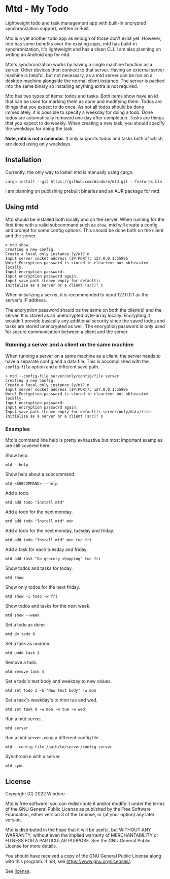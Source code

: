 # Mtd - My Todo

Lightweight todo and task management app with built-in encrypted synchronization support, written in Rust.

<!-- TODO: Add example gif/image -->

Mtd is a yet another todo app as enough of those don't exist yet. However, mtd has some benefits over the existing apps,
mtd has build-in synchronization, it's lightweight and has a clean CLI. I am also planning on writing an Android app for
mtd.

Mtd's synchronization works by having a single machine function as a server. Other devices then connect to that server.
Having an external server machine is helpful, but not necessary, as a mtd server can be run on a desktop machine
alongside the normal client instance. The server is packed into the same binary so installing anything extra is not
required.

Mtd has two types of items: todos and tasks. Both items show have an id that can be used for marking them as done and
modifying them. Todos are things that you expect to do once. As not all todos should be done immediately, it is possible
to specify a weekday for doing a todo. Done todos are automatically removed one day after completion. Tasks are things
that you expect to do weekly. When creating a new task, you should specify the weekdays for doing the task.

**Note, mtd is not a calendar.** It only supports todos and tasks both of which are dated using only weekdays.

## Installation

Currently, the only way to install mtd is manually using cargo.

```
cargo install --git https://github.com/Windore/mtd.git --features bin
```

I am planning on publishing prebuilt binaries and an AUR package for mtd.

## Using mtd

Mtd should be installed both locally and on the server. When running for the first time with a valid subcommand such
as `show`, mtd will create a config and prompt for some config options. This should be done both on the client and the
server.

```
> mtd show
Creating a new config.
Create a local only instance (y/n)? n
Input server socket address (IP:PORT): 127.0.0.1:55995
Note! Encryption password is stored in cleartext but obfuscated locally.
Input encryption password:
Input encryption password again:
Input save path (Leave empty for default):
Initialize as a server or a client (s/c)? c
```

When initializing a server, it is recommended to input 127.0.0.1 as the server's IP address.

The encryption password should be the same on both the client(s) and the server. It is stored as an unencrypted
byte-array locally. Encrypting it wouldn't provide basically any additional security since the saved
todos and tasks are stored unencrypted as well. The encryption password is only used for secure communication between a
client and the server.

### Running a server and a client on the same machine

When running a server on a same machine as a client, the server needs to have a separate config and a data file. This is
accomplished with the `--config-file` option and a different save path.

```
> mtd --config-file server/only/config/file server
Creating a new config.
Create a local only instance (y/n)? n
Input server socket address (IP:PORT): 127.0.0.1:55995
Note! Encryption password is stored in cleartext but obfuscated locally.
Input encryption password:
Input encryption password again:
Input save path (Leave empty for default): server/only/data/file
Initialize as a server or a client (s/c)? s
```

### Examples

Mtd's command line help is pretty exhaustive but most important examples are still covered here.

Show help.

```
mtd --help
```

Show help about a subcommand

```
mtd <SUBCOMMAND> --help
```

Add a todo.

```
mtd add todo "Install mtd"
```

Add a todo for the next monday.

```
mtd add todo "Install mtd" mon
```

Add a todo for the next monday, tuesday and friday.

```
mtd add todo "Install mtd" mon tue fri
```

Add a task for each tuesday and friday.

```
mtd add task "Go grocery shopping" tue fri
```

Show todos and tasks for today.

```
mtd show
```

Show only todos for the next friday.

```
mtd show -i todo -w fri
```

Show todos and tasks for the next week.

```
mtd show --week
```

Set a todo as done

```
mtd do todo 0
```

Set a task as undone.

```
mtd undo task 1
```

Remove a task.

```
mtd remove task 4
```

Set a todo's text body and weekday to new values.

```
mtd set todo 3 -b "New text body" -w mon
```

Set a task's weekday's to mon tue and wed.

```
mtd set task 0 -w mon -w tue -w wed
```

Run a mtd server.

```
mtd server
```

Run a mtd server using a different config file.

```
mtd --config-file /path/to/server/config server
```

Synchronize with a server.

```
mtd sync
```

## License

Copyright (C) 2022 Windore

Mtd is free software: you can redistribute it and/or modify it under the terms of the GNU General Public License as
published by the Free Software Foundation, either version 3 of the License, or (at your option) any later version.

Mtd is distributed in the hope that it will be useful, but WITHOUT ANY WARRANTY; without even the implied warranty of
MERCHANTABILITY or FITNESS FOR A PARTICULAR PURPOSE. See the GNU General Public License for more details.

You should have received a copy of the GNU General Public License along with this program. If not,
see <https://www.gnu.org/licenses/>.

See [license](LICENSE).

